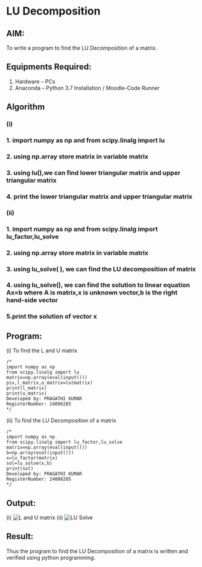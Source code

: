 # LU Decomposition 

## AIM:
To write a program to find the LU Decomposition of a matrix.

## Equipments Required:
1. Hardware – PCs
2. Anaconda – Python 3.7 Installation / Moodle-Code Runner

## Algorithm
### (i)
### 1. import numpy as np and from scipy.linalg import lu
### 2. using np.array store matrix in variable matrix
### 3. using lu(),we can find lower triangular matrix and upper triangular matrix
### 4. print the lower triangular matrix and upper triangular matrix

### (ii)
### 1. import numpy as np and from scipy.linalg import lu_factor,lu_solve
### 2. using np.array store matrix in variable matrix
### 3. using lu_solve( ), we can find the LU decomposition of matrix
### 4. using lu_solve(), we can find the solution to linear equation Ax=b where A is matrix,x is unknown vector,b is the right hand-side vector
### 5.print the solution of vector x
## Program:
(i) To find the L and U matrix
```
/*
import numpy as np
from scipy.linalg import lu
matrix=np.array(eval(input()))
piv,l_matrix,u_matrix=lu(matrix)
print(l_matrix)
print(u_matrix)
Developed by: PRAGATHI KUMAR
RegisterNumber: 24006285
*/
```
(ii) To find the LU Decomposition of a matrix
```
/*
import numpy as np
from scipy.linalg import lu_factor,lu_solve
matrix=np.array(eval(input()))
b=np.array(eval(input()))
x=lu_factor(matrix)
sol=lu_solve(x,b)
print(sol)
Developed by: PRAGATHI KUMAR
RegisterNumber: 24006285
*/
```

## Output:
(i)
![L and U matrix](https://github.com/user-attachments/assets/5de1178a-c607-4911-944d-7cf0edd5d51b)
(ii)
![LU Solve](https://github.com/user-attachments/assets/6ef6bfd4-833f-49c6-9b00-a9c00cbd0992)



## Result:
Thus the program to find the LU Decomposition of a matrix is written and verified using python programming.

